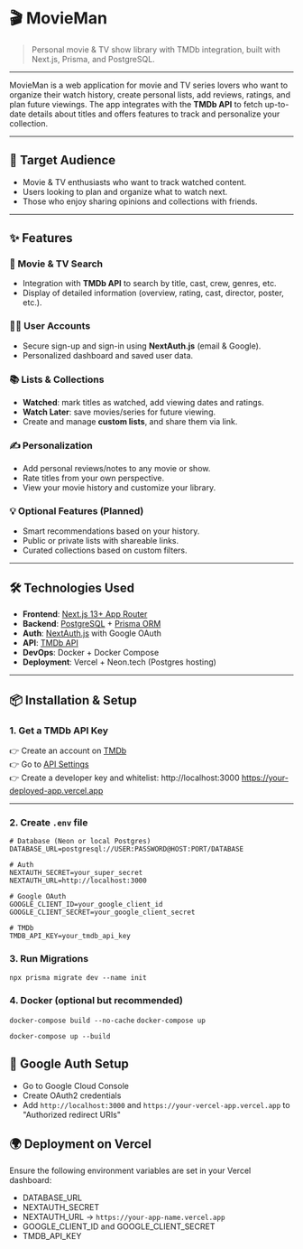 # 🎬 MovieMan

> Personal movie & TV show library with TMDb integration, built with Next.js, Prisma, and PostgreSQL.

---

MovieMan is a web application for movie and TV series lovers who want to organize their watch history, create personal lists, add reviews, ratings, and plan future viewings. The app integrates with the **TMDb API** to fetch up-to-date details about titles and offers features to track and personalize your collection.

---

## 👤 Target Audience

- Movie & TV enthusiasts who want to track watched content.
- Users looking to plan and organize what to watch next.
- Those who enjoy sharing opinions and collections with friends.

---

## ✨ Features

### 🔎 Movie & TV Search
- Integration with **TMDb API** to search by title, cast, crew, genres, etc.
- Display of detailed information (overview, rating, cast, director, poster, etc.).

### 🧑‍💼 User Accounts
- Secure sign-up and sign-in using **NextAuth.js** (email & Google).
- Personalized dashboard and saved user data.

### 📚 Lists & Collections
- **Watched**: mark titles as watched, add viewing dates and ratings.
- **Watch Later**: save movies/series for future viewing.
- Create and manage **custom lists**, and share them via link.

### ✍️ Personalization
- Add personal reviews/notes to any movie or show.
- Rate titles from your own perspective.
- View your movie history and customize your library.

### 💡 Optional Features (Planned)
- Smart recommendations based on your history.
- Public or private lists with shareable links.
- Curated collections based on custom filters.

---

## 🛠 Technologies Used

- **Frontend**: [Next.js 13+ App Router](https://nextjs.org/)
- **Backend**: [PostgreSQL](https://www.postgresql.org/) + [Prisma ORM](https://www.prisma.io/)
- **Auth**: [NextAuth.js](https://next-auth.js.org/) with Google OAuth
- **API**: [TMDb API](https://www.themoviedb.org/documentation/api)
- **DevOps**: Docker + Docker Compose
- **Deployment**: Vercel + Neon.tech (Postgres hosting)

---

## 📦 Installation & Setup

### 1. Get a TMDb API Key

👉 Create an account on [TMDb](https://www.themoviedb.org/)  
👉 Go to [API Settings](https://www.themoviedb.org/settings/api)  
👉 Create a developer key and whitelist:
http://localhost:3000
https://your-deployed-app.vercel.app

---

### 2. Create `.env` file

```env
# Database (Neon or local Postgres)
DATABASE_URL=postgresql://USER:PASSWORD@HOST:PORT/DATABASE

# Auth
NEXTAUTH_SECRET=your_super_secret
NEXTAUTH_URL=http://localhost:3000

# Google OAuth
GOOGLE_CLIENT_ID=your_google_client_id
GOOGLE_CLIENT_SECRET=your_google_client_secret

# TMDb
TMDB_API_KEY=your_tmdb_api_key
```

### 3. Run Migrations
`npx prisma migrate dev --name init`

### 4. Docker (optional but recommended)
`docker-compose build --no-cache`
`docker-compose up`

`docker-compose up --build`

## 🔐 Google Auth Setup

- Go to Google Cloud Console
- Create OAuth2 credentials
- Add `http://localhost:3000` and `https://your-vercel-app.vercel.app` to "Authorized redirect URIs"

## 🌍 Deployment on Vercel

Ensure the following environment variables are set in your Vercel dashboard:

- DATABASE_URL
- NEXTAUTH_SECRET
- NEXTAUTH_URL → `https://your-app-name.vercel.app`
- GOOGLE_CLIENT_ID and GOOGLE_CLIENT_SECRET
- TMDB_API_KEY